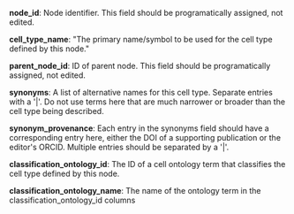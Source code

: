 **node_id**: Node identifier. This field should be programatically assigned, not edited.

**cell_type_name**: "The primary name/symbol to be used for the cell type defined by this node."

**parent_node_id**: ID of parent node. This field should be programatically assigned, not edited.

**synonyms**: A list of alternative names for this cell type. Separate entries with a '|'.
Do not use terms here that are much narrower or broader than the cell type being described.

**synonym_provenance**: Each entry in the synonyms field should have a corresponding entry here, 
either the DOI of a supporting publication or the editor's ORCID.  Multiple entries should be separated by a '|'.

**classification_ontology_id**: The ID of a cell ontology term that classifies the cell type defined by this node.

**classification_ontology_name**: The name of the ontology term in the classification_ontology_id columns
